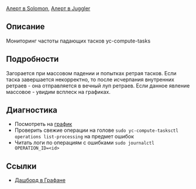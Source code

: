 [Алерт в Solomon](https://solomon.yandex-team.ru/admin/projects/yandexcloud/alerts?text=compute+failed+op), [Алерт в Juggler](https://juggler.yandex-team.ru/aggregate_checks/?query=service%3Dcompute-failed-operations)

## Описание
Мониторинг частоты падающих тасков yc-compute-tasks

## Подробности
Загорается при массовом падении и попытках ретрая тасков. Если таска завершается некорректно, то после исчерпания внутренних ретраев - она отправляется в вечный луп ретраев. Если данное явление массовое - увидим всплеск на графиках.

## Диагностика
- Посмотреть на [график](https://grafana.yandex-team.ru/d/VdSkkchZk/cloud-compute-tasks?viewPanel=11&orgId=1&from=now-7d&to=now)
- Проверить свежие операции на голове `sudo yc-compute-tasksctl operations list-processing` на предмет ошибок
- Читать логи по операциям с ошибками `sudo journalctl OPERATION_ID=<id>`

## Ссылки
- [Дашборд в Графане](https://grafana.yandex-team.ru/d/VdSkkchZk/cloud-compute-tasks?orgId=1&from=now-7d&to=now)